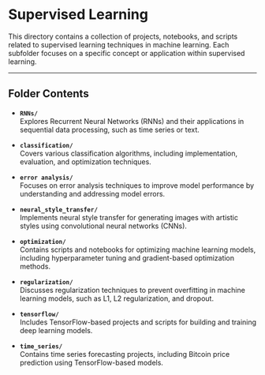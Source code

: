 # Supervised Learning

This directory contains a collection of projects, notebooks, and scripts related to supervised learning techniques in machine learning. Each subfolder focuses on a specific concept or application within supervised learning.

---

## Folder Contents

- **`RNNs/`**  
  Explores Recurrent Neural Networks (RNNs) and their applications in sequential data processing, such as time series or text.

- **`classification/`**  
  Covers various classification algorithms, including implementation, evaluation, and optimization techniques.

- **`error analysis/`**  
  Focuses on error analysis techniques to improve model performance by understanding and addressing model errors.

- **`neural_style_transfer/`**  
  Implements neural style transfer for generating images with artistic styles using convolutional neural networks (CNNs).

- **`optimization/`**  
  Contains scripts and notebooks for optimizing machine learning models, including hyperparameter tuning and gradient-based optimization methods.

- **`regularization/`**  
  Discusses regularization techniques to prevent overfitting in machine learning models, such as L1, L2 regularization, and dropout.

- **`tensorflow/`**  
  Includes TensorFlow-based projects and scripts for building and training deep learning models.

- **`time_series/`**  
  Contains time series forecasting projects, including Bitcoin price prediction using TensorFlow-based models.
